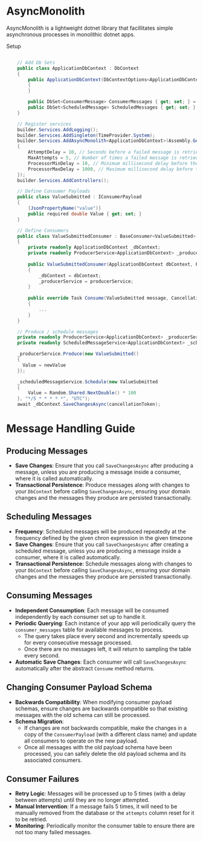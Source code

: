 # AsyncMonolith

AsyncMonolith is a lightweight dotnet library that facillitates simple asynchronous processes in monolithic dotnet apps.

Setup

```csharp

    // Add Db Sets
    public class ApplicationDbContext : DbContext
    {
        public ApplicationDbContext(DbContextOptions<ApplicationDbContext> options) : base(options)
        {
        }

        public DbSet<ConsumerMessage> ConsumerMessages { get; set; } = default!;
        public DbSet<ScheduledMessage> ScheduledMessages { get; set; } = default!;
    }

    // Register services
    builder.Services.AddLogging();
    builder.Services.AddSingleton(TimeProvider.System);
    builder.Services.AddAsyncMonolith<ApplicationDbContext>(Assembly.GetExecutingAssembly(), new AsyncMonolithSettings()
    {
        AttemptDelay = 10, // Seconds before a failed message is retried
        MaxAttempts = 5, // Number of times a failed message is retried 
        ProcessorMinDelay = 10, // Minimum millisecond delay before the next message is processed
        ProcessorMaxDelay = 1000, // Maximum millisecond delay before the next message is processed
    });
    builder.Services.AddControllers();

    // Define Consumer Payloads
    public class ValueSubmitted : IConsumerPayload
    {
        [JsonPropertyName("value")]
        public required double Value { get; set; }
    }

    // Define Consumers
    public class ValueSubmittedConsumer : BaseConsumer<ValueSubmitted>
    {
        private readonly ApplicationDbContext _dbContext;
        private readonly ProducerService<ApplicationDbContext> _producerService;
    
        public ValueSubmittedConsumer(ApplicationDbContext dbContext, ProducerService<ApplicationDbContext> producerService)
        {
            _dbContext = dbContext;
            _producerService = producerService;
        }
    
        public override Task Consume(ValueSubmitted message, CancellationToken cancellationToken)
        {
            ...
        }
    }

    // Produce / schedule messages
    private readonly ProducerService<ApplicationDbContext> _producerService;
    private readonly ScheduledMessageService<ApplicationDbContext> _scheduledMessageService;

    _producerService.Produce(new ValueSubmitted()
    {
      Value = newValue
    });

    _scheduledMessageService.Schedule(new ValueSubmitted
    {
        Value = Random.Shared.NextDouble() * 100
    }, "*/5 * * * * *", "UTC");
    await _dbContext.SaveChangesAsync(cancellationToken);
```

# Message Handling Guide

## Producing Messages

- **Save Changes**: Ensure that you call `SaveChangesAsync` after producing a message, unless you are producing a message inside a consumer, where it is called automatically.
- **Transactional Persistence**: Produce messages along with changes to your `DbContext` before calling `SaveChangesAsync`, ensuring your domain changes and the messages they produce are persisted transactionally.

## Scheduling Messages

- **Frequency**: Scheduled messages will be produced repeatedly at the frequency defined by the given chron expression in the given timezone
- **Save Changes**: Ensure that you call `SaveChangesAsync` after creating a scheduled message, unless you are producing a message inside a consumer, where it is called automatically.
- **Transactional Persistence**: Schedule messages along with changes to your `DbContext` before calling `SaveChangesAsync`, ensuring your domain changes and the messages they produce are persisted transactionally.

## Consuming Messages

- **Independent Consumption**: Each message will be consumed independently by each consumer set up to handle it.
- **Periodic Querying**: Each instance of your app will periodically query the `consumer_messages` table for available messages to process.
  - The query takes place every second and incrementally speeds up for every consecutive message processed.
  - Once there are no messages left, it will return to sampling the table every second.
- **Automatic Save Changes**: Each consumer will call `SaveChangesAsync` automatically after the abstract `Consume` method returns.

## Changing Consumer Payload Schema

- **Backwards Compatibility**: When modifying consumer payload schemas, ensure changes are backwards compatible so that existing messages with the old schema can still be processed.
- **Schema Migration**:
  - If changes are not backwards compatible, make the changes in a copy of the `ConsumerPayload` (with a different class name) and update all consumers to operate on the new payload.
  - Once all messages with the old payload schema have been processed, you can safely delete the old payload schema and its associated consumers.

## Consumer Failures

- **Retry Logic**: Messages will be processed up to 5 times (with a delay between attempts) until they are no longer attempted.
- **Manual Intervention**: If a message fails 5 times, it will need to be manually removed from the database or the `attempts` column reset for it to be retried.
- **Monitoring**: Periodically monitor the consumer table to ensure there are not too many failed messages.
